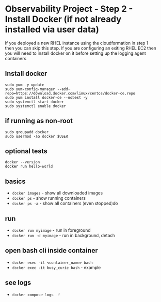 # Observability Project - Step 2 - Install Docker (if not already installed via user data)

If you deployed a new RHEL instance using the cloudformation in step 1 then you can skip this step.  If you are configuring an exiting RHEL EC2 then you will need to install docker on it before setting up the logging agent containers.

## Install docker

```
sudo yum -y update
sudo yum-config-manager --add-repo=https://download.docker.com/linux/centos/docker-ce.repo
sudo yum install docker-ce --nobest -y
sudo systemctl start docker
sudo systemctl enable docker
```

## if running as non-root

```
sudo groupadd docker
sudo usermod -aG docker $USER
```

## optional tests

```
docker --version
docker run hello-world
```

## basics

- `docker images` - show all downloaded images
- `docker ps` - show running containers
- `docker ps -a` - show all containers (even stopped)do

## run

- `docker run myimage` - run in foreground
- `docker run -d myimage` - run in background, detach

## open bash cli inside container

- `docker exec -it <container_name> bash`
- `docker exec -it busy_curie bash` - example

## see logs

- `docker compose logs -f`

